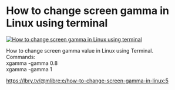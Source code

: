 # How to change screen gamma in Linux using terminal

[![How to change screen gamma in Linux using terminal](http://img.youtube.com/vi/HpUUBEoaMBA/0.jpg)](https://www.youtube.com/watch?v=HpUUBEoaMBA "How to change screen gamma in Linux using terminal")
		
How to change screen gamma value in Linux using Terminal.<br/>Commands:<br/>xgamma -gamma 0.8<br/>xgamma -gamma 1

https://lbry.tv/@mlibre:e/how-to-change-screen-gamma-in-linux:5
